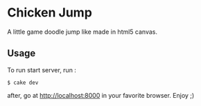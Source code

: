 # Chicken Jump

A little game doodle jump like made in html5 canvas.

## Usage

To run start server, run :
```shell
$ cake dev
```
after, go at <http://localhost:8000> in your favorite browser. Enjoy ;)